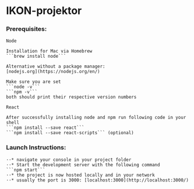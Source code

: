 # IKON-projektor


### Prerequisites:

    Node
    
    Installation for Mac via Homebrew
    ```brew install node```
    
    Alternative without a package manager:
    [nodejs.org](https://nodejs.org/en/)
    
    Make sure you are set
    ```node -v```
    ```npm -v```
    both should print their respective version numbers
    
    React
    
    After successfully installing node and npm run following code in your shell
    ```npm install --save react```
    ```npm install --save react-scripts``` (optional)
    
### Launch Instructions:

    ⋅⋅* navigate your console in your project folder
    ⋅⋅* Start the development server with the following command
    ```npm start```
    ⋅⋅* the project is now hosted locally and in your network
    ⋅⋅* usually the port is 3000: [localhost:3000](http://localhost:3000/)
